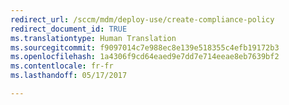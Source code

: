 ```yaml
---
redirect_url: /sccm/mdm/deploy-use/create-compliance-policy
redirect_document_id: TRUE
ms.translationtype: Human Translation
ms.sourcegitcommit: f9097014c7e988ec8e139e518355c4efb19172b3
ms.openlocfilehash: 1a4306f9cd64eaed9e7dd7e714eeae8eb7639bf2
ms.contentlocale: fr-fr
ms.lasthandoff: 05/17/2017

---
```


